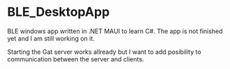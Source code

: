 # BLE_DesktopApp
BLE windows app written in .NET MAUI to learn C#. The app is not finished yet and I am still working on it. 

Starting the Gat server works allready but I want to add posibility to communication between the server and clients.
